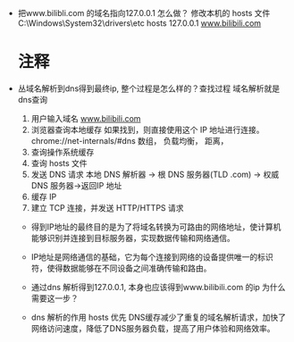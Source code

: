 - 把www.bilibli.com 的域名指向127.0.0.1 怎么做？
  修改本机的 hosts 文件
  C:\Windows\System32\drivers\etc
  hosts
  127.0.0.1 www.bilibili.com

  # 注释

- 丛域名解析到dns得到最终ip, 整个过程是怎么样的？查找过程
  域名解析就是dns查询
  1. 用户输入域名 www.bilibili.com
  2. 浏览器查询本地缓存 如果找到，则直接使用这个 IP 地址进行连接。
  chrome://net-internals/#dns
  数组， 负载均衡， 距离， 
  3. 查询操作系统缓存
  4. 查询 hosts 文件
  5. 发送 DNS 请求
    本地 DNS 解析器 -> 根 DNS 服务器(TLD .com) -> 权威 DNS 服务器->返回IP 地址
  6. 缓存 IP
  7. 建立 TCP 连接，并发送 HTTP/HTTPS 请求

  - 得到IP地址的最终目的是为了将域名转换为可路由的网络地址，使计算机能够识别并连接到目标服务器，实现数据传输和网络通信。
  
  - IP地址是网络通信的基础，它为每个连接到网络的设备提供唯一的标识符，使得数据能够在不同设备之间准确传输和路由。

  - 通过dns 解析得到127.0.0.1, 本身也应该得到www.bilibili.com 的ip 为什么需要这一步？
  - dns 解析的作用
    hosts 优先
    DNS缓存减少了重复的域名解析请求，加快了网络访问速度，降低了DNS服务器负载，提高了用户体验和网络效率。
  
